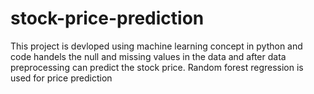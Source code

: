 # stock-price-prediction
This project is devloped using machine learning concept in python and code handels the null and missing values in the data and after data preprocessing can predict the stock price. Random forest regression is used for price prediction
